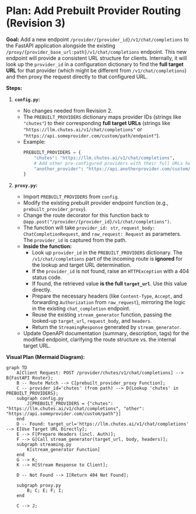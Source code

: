# Plan: Add Prebuilt Provider Routing (Revision 3)

**Goal:** Add a new endpoint `/provider/{provider_id}/v1/chat/completions` to the FastAPI application alongside the existing `/proxy/{provider_base_url:path}/v1/chat/completions` endpoint. This new endpoint will provide a consistent URL structure for clients. Internally, it will look up the `provider_id` in a configuration dictionary to find the **full target URL** for that provider (which might be different from `/v1/chat/completions`) and then proxy the request directly to that configured URL.

**Steps:**

1.  **`config.py`:**
    *   No changes needed from Revision 2.
    *   The `PREBUILT_PROVIDERS` dictionary maps provider IDs (strings like `"chutes"`) to their corresponding **full target URLs** (strings like `"https://llm.chutes.ai/v1/chat/completions"` or `"https://api.someprovider.com/custom/path/endpoint"`).
    *   Example:
        ```python
        PREBUILT_PROVIDERS = {
            "chutes": "https://llm.chutes.ai/v1/chat/completions",
            # Add other pre-configured providers with their full URLs here
            "another_provider": "https://api.anotherprovider.com/custom/path"
        }
        ```

2.  **`proxy.py`:**
    *   Import `PREBUILT_PROVIDERS` from `config`.
    *   Modify the existing prebuilt provider endpoint function (e.g., `prebuilt_provider_proxy`).
    *   Change the route decorator for this function back to `@app.post("/provider/{provider_id}/v1/chat/completions")`.
    *   The function will take `provider_id: str`, `request_body: ChatCompletionRequest`, and `raw_request: Request` as parameters. The `provider_id` is captured from the path.
    *   **Inside the function:**
        *   Look up `provider_id` in the `PREBUILT_PROVIDERS` dictionary. The `/v1/chat/completions` part of the incoming route is **ignored** for the lookup and target URL determination.
        *   If the `provider_id` is not found, raise an `HTTPException` with a 404 status code.
        *   If found, the retrieved value **is the full `target_url`**. Use this value directly.
        *   Prepare the necessary headers (like `Content-Type`, `Accept`, and forwarding `Authorization` from `raw_request`), mirroring the logic in the existing `chat_completion` endpoint.
        *   Reuse the existing `stream_generator` function, passing the looked-up `target_url`, `request_body`, and `headers`.
        *   Return the `StreamingResponse` generated by `stream_generator`.
    *   Update OpenAPI documentation (summary, description, tags) for the modified endpoint, clarifying the route structure vs. the internal target URL.

**Visual Plan (Mermaid Diagram):**

```mermaid
graph TD
    A[Client Request: POST /provider/chutes/v1/chat/completions] --> B{FastAPI Router};
    B -- Route Match --> C[prebuilt_provider_proxy Function];
    C -- provider_id='chutes' (from path) --> D{Lookup 'chutes' in PREBUILT_PROVIDERS};
    subgraph config.py
        J[PREBUILT_PROVIDERS = {"chutes": "https://llm.chutes.ai/v1/chat/completions", "other": "https://api.someprovider.com/custom/path"}]
    end
    D -- Found: target_url='https://llm.chutes.ai/v1/chat/completions' --> E[Use Target URL Directly];
    E --> F[Prepare Headers (incl. Auth)];
    F --> G[Call stream_generator(target_url, body, headers)];
    subgraph streaming.py
        K[stream_generator Function]
    end
    G --> K;
    K --> H[Stream Response to Client];

    D -- Not Found --> I[Return 404 Not Found];

    subgraph proxy.py
        B; C; E; F; I;
    end

    C --> J;